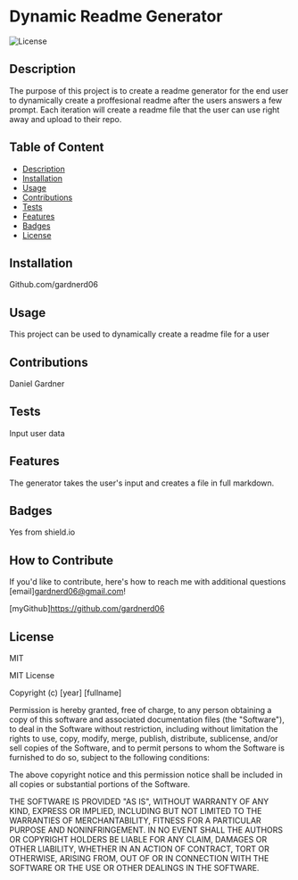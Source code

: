 # Dynamic Readme Generator

![License](https://img.shields.io/badge/License-MIT-orange)

## Description

The purpose of this project is to create a readme generator for the end user to dynamically create a proffesional readme after the users answers a few prompt. Each iteration will create a readme file that the user can use right away and upload to their repo.

## Table of Content

- [Description](#description)
- [Installation](#installation)
- [Usage](#usage)
- [Contributions](#contributions)
- [Tests](#tests)
- [Features](#features)
- [Badges](#badges)
- [License](#license)

## Installation

Github.com/gardnerd06

## Usage

This project can be used to dynamically create a readme file for a user

## Contributions

Daniel Gardner

## Tests

Input user data

## Features

The generator takes the user's input and creates a file in full markdown.

## Badges

Yes from shield.io

## How to Contribute

If you'd like to contribute, here's how to reach me with additional questions [email]<gardnerd06@gmail.com>!

[myGithub]<https://github.com/gardnerd06>

## License

MIT

MIT License

Copyright (c) [year] [fullname]

Permission is hereby granted, free of charge, to any person obtaining a copy
of this software and associated documentation files (the "Software"), to deal
in the Software without restriction, including without limitation the rights
to use, copy, modify, merge, publish, distribute, sublicense, and/or sell
copies of the Software, and to permit persons to whom the Software is
furnished to do so, subject to the following conditions:

The above copyright notice and this permission notice shall be included in all
copies or substantial portions of the Software.

THE SOFTWARE IS PROVIDED "AS IS", WITHOUT WARRANTY OF ANY KIND, EXPRESS OR
IMPLIED, INCLUDING BUT NOT LIMITED TO THE WARRANTIES OF MERCHANTABILITY,
FITNESS FOR A PARTICULAR PURPOSE AND NONINFRINGEMENT. IN NO EVENT SHALL THE
AUTHORS OR COPYRIGHT HOLDERS BE LIABLE FOR ANY CLAIM, DAMAGES OR OTHER
LIABILITY, WHETHER IN AN ACTION OF CONTRACT, TORT OR OTHERWISE, ARISING FROM,
OUT OF OR IN CONNECTION WITH THE SOFTWARE OR THE USE OR OTHER DEALINGS IN THE
SOFTWARE.
